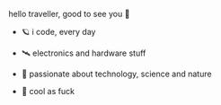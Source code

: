 hello traveller, good to see you 🌌

- 🪐 i code, every day

- 🛰 electronics and hardware stuff

- 🌳 passionate about technology, science and nature

- 🦄 cool as fuck
